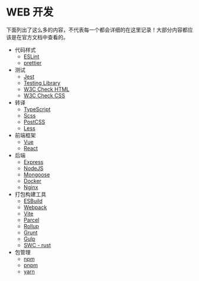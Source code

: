 # WEB 开发

下面列出了这么多的内容，不代表每一个都会详细的在这里记录！大部分内容都应该是在官方文档中查看的。

- 代码样式
    - [ESLint](https://eslint.org/)
    - [prettier](https://prettier.io/)
- 测试
    - [Jest](https://jestjs.io/zh-Hans/)
    - [Testing Library](https://testing-library.com/)
    - [W3C Check HTML](https://validator.w3.org/)
    - [W3C Check CSS](https://jigsaw.w3.org/css-validator/#validate_by_uri+with_options)
- 转译
    - [TypeScript](https://www.typescriptlang.org/)
    - [Scss](https://sass-lang.com/)
    - [PostCSS](https://postcss.org/)
    - [Less](https://lesscss.org/)
- 前端框架
    - [Vue](https://vuejs.org/)
    - [React](https://react.dev/)
- 后端
    - [Express](https://expressjs.com/)
    - [NodeJS](https://nodejs.org/en)
    - [Mongoose](https://mongoosejs.com/)
    - [Docker](https://www.docker.com/)
    - [Nginx](https://www.nginx.com/)
- 打包构建工具
    - [ESBuild](https://esbuild.github.io/)
    - [Webpack](https://webpack.js.org/)
    - [Vite](https://vitejs.dev/)
    - [Parcel](https://parceljs.org/)
    - [Rollup](https://rollupjs.org/)
    - [Grunt](https://gruntjs.com/)
    - [Gulp](https://gulpjs.com/)
    - [SWC - rust](https://swc.rs/)
- 包管理
    - [npm](https://www.npmjs.com/)
    - [pnpm](https://pnpm.io/)
    - [yarn](https://yarnpkg.com/)